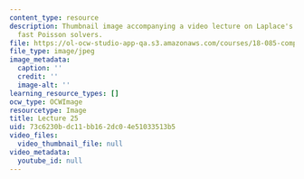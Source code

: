 ```yaml
---
content_type: resource
description: Thumbnail image accompanying a video lecture on Laplace's equation and
  fast Poisson solvers.
file: https://ol-ocw-studio-app-qa.s3.amazonaws.com/courses/18-085-computational-science-and-engineering-i-fall-2008/73c6230bdc11bb162dc04e51033513b5_25.jpg
file_type: image/jpeg
image_metadata:
  caption: ''
  credit: ''
  image-alt: ''
learning_resource_types: []
ocw_type: OCWImage
resourcetype: Image
title: Lecture 25
uid: 73c6230b-dc11-bb16-2dc0-4e51033513b5
video_files:
  video_thumbnail_file: null
video_metadata:
  youtube_id: null
---
```

